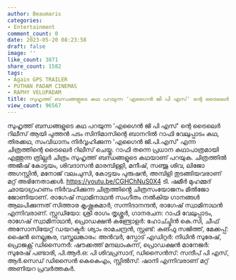 ```yaml
---
author: Beaumaris
categories:
- Entertainment
comment_count: 0
date: 2023-05-20 08:23:58
draft: false
image: ''
like_count: 3871
share_count: 1582
tags:
- Again GPS TRAILER
- PUTHAN PADAM CINEMAS
- RAPHY VELUPADAM
title: സുഹൃത്ത് ബന്ധങ്ങളുടെ കഥ പറയുന്ന 'എഗൈൻ ജി പി എസ്' ന്റെ ട്രൈലെർ റിലീസ് ആയി
view_count: 96567
---
```


സുഹൃത്ത് ബന്ധങ്ങളുടെ കഥ പറയുന്ന 'എഗൈൻ ജി പി എസ്' ന്റെ ട്രൈലെർ റിലീസ് ആയി പുത്തൻ പടം സിനിമാസിന്റെ ബാനറിൽ റാഫി വേലുപ്പാടം കഥ, തിരക്കഥ, സംവിധാനം നിർവ്വഹിക്കുന്ന 'എഗൈൻ ജി.പി.എസ്' എന്ന ചിത്രത്തിന്റെ ട്രൈലെർ റിലീസ് ചെയ്തു. റാഫി തന്നെ പ്രധാന കഥാപാത്രമായി എത്തുന്ന ത്രില്ലർ ചിത്രം സുഹൃത്ത് ബന്ധങ്ങളുടെ കഥയാണ് പറയുക. ചിത്രത്തിൽ അജീഷ്‌ കോട്ടയം, ശിവദാസൻ മാരമ്പിള്ളി, മനീഷ്‌, സഞ്ജു ശിവ, ലിജോ അഗസ്റ്റിൻ, മനോജ്‌ വലംചുസി, കോട്ടയം പുരുഷൻ, അമ്പിളി തുടങ്ങിയവരാണ്‌ മറ്റ് അഭിനേതാക്കൾ. https://youtu.be/CGHChNuS0X4 ടി. ഷമീർ മുഹമ്മദ്‌ ഛായാഗ്രഹണം നിർവഹിക്കുന്ന ചിത്രത്തിൻ്റെ ചിത്രസംയോജനം മിൽജോ ജോണിയാണ്. രാഗേഷ്‌ സ്വാമിനാഥൻ സംഗീതം നൽകിയ ഗാനങ്ങൾ ആലപിക്കുന്നത് സിത്താര കൃഷ്ണകുമാർ, സന്നിദാനന്ദൻ, രാഗേഷ്‌ സ്വാമിനാഥൻ എന്നിവരാണ്. സ്റ്റുഡിയോ: ശ്രീ രാഗം തൃശ്ശൂർ, ഗാനരചന: റാഫി വേലുപ്പാടം, രാഗേഷ്‌ സ്വാമിനാഥൻ, പ്രൊഡക്ഷൻ കണ്ട്രോളർ: ഹോച്ച്മിൻ കെ.സി, ചീഫ് അസോസിയേറ്റ് ഡയറക്ടർ: ശ്യാം രാമചന്ദ്രൻ, സ്റ്റണ്ട്: കുങ്ഫു സജിത്ത്, മേക്കപ്പ്: ഷൈൻ നെല്ലങ്കര, വസ്ത്രലങ്കാരം: അൻവർ, സ്പോട് എഡിറ്റർ: നിധിൻ സുരേഷ്, പ്രൊജക്റ്റ്‌ ഡിസൈനർ: ഷൗക്കത്ത് മന്ദലാംകുന്ന്, പ്രൊഡക്ഷൻ മാനേജർ: സുരേഷ് പണ്ടാരി, പി.ആർ.ഒ: പി ശിവപ്രസാദ്‌, ഡിസൈൻസ്: സന്ദീപ് പി എസ്, ആർ.സെഡ് ഡിസൈൻ കെകെഎം, സ്റ്റിൽസ്: ഷാനി എന്നിവരാണ് മറ്റ് അണിയറ പ്രവർത്തകർ.